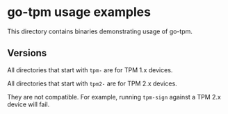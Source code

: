 # go-tpm usage examples

This directory contains binaries demonstrating usage of go-tpm.

## Versions

All directories that start with `tpm-` are for TPM 1.x devices.

All directories that start with `tpm2-` are for TPM 2.x devices.

They are not compatible. For example, running `tpm-sign` against a TPM 2.x
device will fail.
